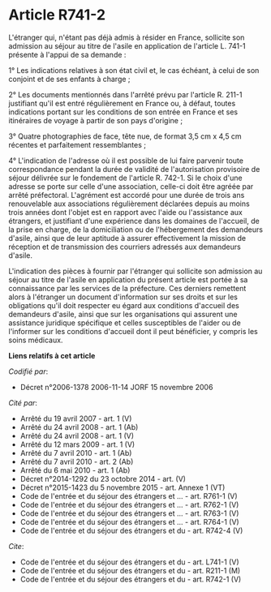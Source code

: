 # Article R741-2

L'étranger qui, n'étant pas déjà admis à résider en France, sollicite son admission au séjour au titre de l'asile en
application de l'article L. 741-1 présente à l'appui de sa demande :

1° Les indications relatives à son état civil et, le cas échéant, à celui de son conjoint et de ses enfants à charge ;

2° Les documents mentionnés dans l'arrêté prévu par l'article R. 211-1 justifiant qu'il est entré régulièrement en France ou,
à défaut, toutes indications portant sur les conditions de son entrée en France et ses itinéraires de voyage à partir de son
pays d'origine ;

3° Quatre photographies de face, tête nue, de format 3,5 cm x 4,5 cm récentes et parfaitement ressemblantes ;

4° L'indication de l'adresse où il est possible de lui faire parvenir toute correspondance pendant la durée de validité de
l'autorisation provisoire de séjour délivrée sur le fondement de l'article R. 742-1. Si le choix d'une adresse se porte sur
celle d'une association, celle-ci doit être agréée par arrêté préfectoral. L'agrément est accordé pour une durée de trois ans
renouvelable aux associations régulièrement déclarées depuis au moins trois années dont l'objet est en rapport avec l'aide ou
l'assistance aux étrangers, et justifiant d'une expérience dans les domaines de l'accueil, de la prise en charge, de la
domiciliation ou de l'hébergement des demandeurs d'asile, ainsi que de leur aptitude à assurer effectivement la mission de
réception et de transmission des courriers adressés aux demandeurs d'asile.

L'indication des pièces à fournir par l'étranger qui sollicite son admission au séjour au titre de l'asile en application du
présent article est portée à sa connaissance par les services de la préfecture. Ces derniers remettent alors à l'étranger un
document d'information sur ses droits et sur les obligations qu'il doit respecter eu égard aux conditions d'accueil des
demandeurs d'asile, ainsi que sur les organisations qui assurent une assistance juridique spécifique et celles susceptibles
de l'aider ou de l'informer sur les conditions d'accueil dont il peut bénéficier, y compris les soins médicaux.

**Liens relatifs à cet article**

_Codifié par_:

  - Décret n°2006-1378 2006-11-14 JORF 15 novembre 2006

_Cité par_:

  - Arrêté du 19 avril 2007 - art. 1 (V)
  - Arrêté du 24 avril 2008 - art. 1 (Ab)
  - Arrêté du 24 avril 2008 - art. 1 (V)
  - Arrêté du 12 mars 2009 - art. 1 (V)
  - Arrêté du 7 avril 2010 - art. 1 (Ab)
  - Arrêté du 7 avril 2010 - art. 2 (Ab)
  - Arrêté du 6 mai 2010 - art. 1 (Ab)
  - Décret n°2014-1292 du 23 octobre 2014 - art. (V)
  - Décret n°2015-1423 du 5 novembre 2015 - art. Annexe 1 (VT)
  - Code de l'entrée et du séjour des étrangers et ... - art. R761-1 (V)
  - Code de l'entrée et du séjour des étrangers et ... - art. R762-1 (V)
  - Code de l'entrée et du séjour des étrangers et ... - art. R763-1 (V)
  - Code de l'entrée et du séjour des étrangers et ... - art. R764-1 (V)
  - Code de l'entrée et du séjour des étrangers et du  - art. R742-4 (V)

_Cite_:

  - Code de l'entrée et du séjour des étrangers et du  - art. L741-1 (V)
  - Code de l'entrée et du séjour des étrangers et du  - art. R211-1 (M)
  - Code de l'entrée et du séjour des étrangers et du  - art. R742-1 (V)
